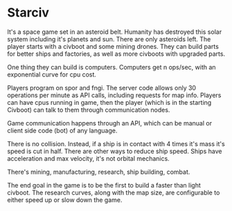 # Starciv

It's a space game set in an asteroid belt. Humanity has destroyed this solar
system including it's planets and sun. There are only asteroids left. The
player starts with a civboot and some mining drones. They can build parts for
better ships and factories, as well as more civboots with upgraded parts.

One thing they can build is computers. Computers get n ops/sec, with an
exponential curve for cpu cost.

Players program on spor and fngi. The server code allows only 30 operations per
minute as API calls, including requests for map info. Players can have cpus
running in game, then the player (which is in the starting Civboot) can talk to
them through communication nodes.

Game communication happens through an API, which can be manual or client side
code (bot) of any language.

There is no collision. Instead, if a ship is in contact with 4 times it's mass
it's speed is cut in half. There are other ways to reduce ship speed. Ships
have acceleration and max velocity, it's not orbital mechanics.

There's mining, manufacturing, research, ship building, combat.

The end goal in the game is to be the first to build a faster than light
civboot. The research curves, along with the map size, are configurable to
either speed up or slow down the game.

